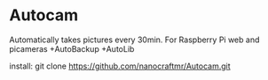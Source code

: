 # Autocam
Automatically takes pictures every 30min. 
For Raspberry Pi web and picameras
+AutoBackup 
+AutoLib

install: 
git clone https://github.com/nanocraftmr/Autocam.git
